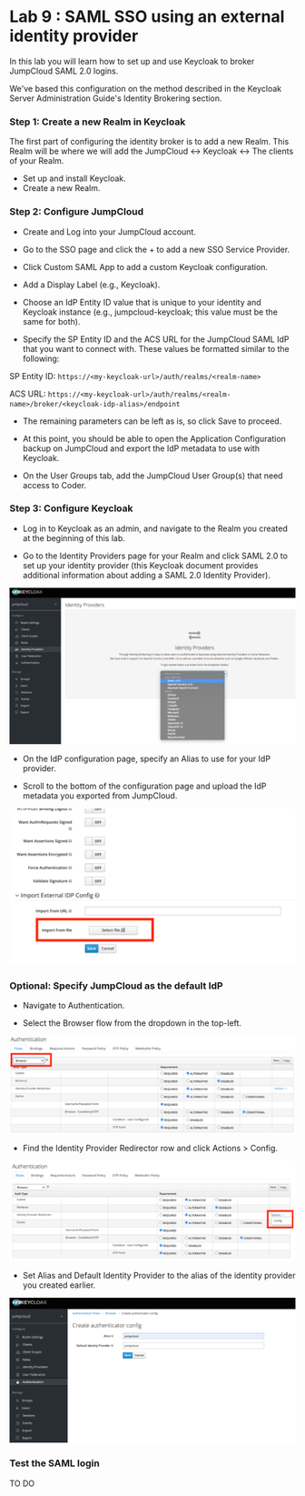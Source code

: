 # Lab 9 : SAML SSO using an external identity provider

In this lab you will learn how to set up and use Keycloak to broker JumpCloud SAML 2.0 logins.

We've based this configuration on the method described in the Keycloak Server Administration Guide's Identity Brokering section.

### Step 1: Create a new Realm in Keycloak
The first part of configuring the identity broker is to add a new Realm. This Realm will be where we will add the JumpCloud <-> Keycloak <-> The clients of your Realm.

* Set up and install Keycloak.
* Create a new Realm.

### Step 2: Configure JumpCloud

* Create and Log into your JumpCloud account.

* Go to the SSO page and click the + to add a new SSO Service Provider.

* Click Custom SAML App to add a custom Keycloak configuration.

* Add a Display Label (e.g., Keycloak).

* Choose an IdP Entity ID value that is unique to your identity and Keycloak instance (e.g., jumpcloud-keycloak; this value must be the same for both).

* Specify the SP Entity ID and the ACS URL for the JumpCloud SAML IdP that you want to connect with. These values be formatted similar to the following:

SP Entity ID: `https://<my-keycloak-url>/auth/realms/<realm-name>`

ACS URL: `https://<my-keycloak-url>/auth/realms/<realm-name>/broker/<keycloak-idp-alias>/endpoint`

* The remaining parameters can be left as is, so click Save to proceed.

* At this point, you should be able to open the Application Configuration backup on JumpCloud and export the IdP metadata to use with Keycloak.

* On the User Groups tab, add the JumpCloud User Group(s) that need access to Coder.

### Step 3: Configure Keycloak

* Log in to Keycloak as an admin, and navigate to the Realm you created at the beginning of this lab.

* Go to the Identity Providers page for your Realm and click SAML 2.0 to set up your identity provider (this Keycloak document provides additional information about adding a SAML 2.0 Identity Provider).

![Keycloak](images/SAML-config-3.png)

* On the IdP configuration page, specify an Alias to use for your IdP provider.

* Scroll to the bottom of the configuration page and upload the IdP metadata you exported from JumpCloud.

![Keycloak](images/SAML-config-4.png)

### Optional: Specify JumpCloud as the default IdP

* Navigate to Authentication.

* Select the Browser flow from the dropdown in the top-left.

![Keycloak](images/SAML-config-5.png)

* Find the Identity Provider Redirector row and click Actions > Config.
  
![Keycloak](images/SAML-config-6.png)

* Set Alias and Default Identity Provider to the alias of the identity provider you created earlier.

![Keycloak](images/SAML-config-7.png)

### Test the SAML login

TO DO 
